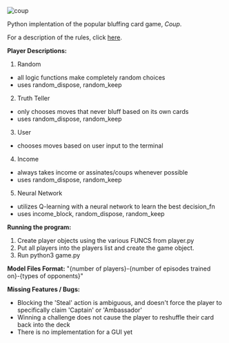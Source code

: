 ![coup](https://github.com/riensou/coup/assets/90002238/8c00b7d3-032c-40c7-9ae4-e643c5575e9a)


Python implentation of the popular bluffing card game, _Coup_.

For a description of the rules, click [here](https://www.ultraboardgames.com/coup/game-rules.php).


**Player Descriptions:**
1. Random
- all logic functions make completely random choices
- uses random_dispose, random_keep

2. Truth Teller
- only chooses moves that never bluff based on its own cards
- uses random_dispose, random_keep

3. User
- chooses moves based on user input to the terminal

4. Income
- always takes income or assinates/coups whenever possible
- uses random_dispose, random_keep

5. Neural Network
- utilizes Q-learning with a neural network to learn the best decision_fn
- uses income_block, random_dispose, random_keep


**Running the program:**
1. Create player objects using the various FUNCS from player.py
2. Put all players into the players list and create the game object.
3. Run python3 game.py


**Model Files Format:**
"{number of players}-{number of episodes trained on}-{types of opponents}"


**Missing Features / Bugs:**
* Blocking the 'Steal' action is ambiguous, and doesn't force the player to specifically claim 'Captain' or 'Ambassador'
* Winning a challenge does not cause the player to reshuffle their card back into the deck
* There is no implementation for a GUI yet
